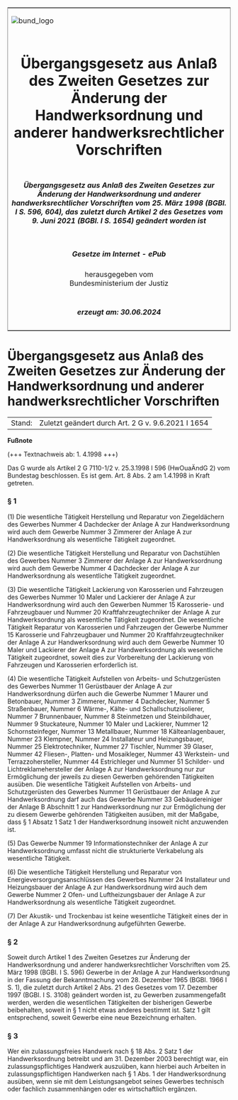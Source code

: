 <span id="DECKBLATT.html"></span>

<table border="0" frame="border" width="100%">

<tr valign="top">

<td align="left">

![bund\_logo](BfJ_2021_Web_de_de.gif)

</td>

<td align="right">

 

</td>

</tr>

<tr align="center" valign="middle">

<td colspan="2">

# Übergangsgesetz aus Anlaß des Zweiten Gesetzes zur Änderung der Handwerksordnung und anderer handwerksrechtlicher Vorschriften

</td>

</tr>

<tr align="center" valign="middle">

<td colspan="2">

##### Übergangsgesetz aus Anlaß des Zweiten Gesetzes zur Änderung der Handwerksordnung und anderer handwerksrechtlicher Vorschriften vom 25. März 1998 (BGBl. I S. 596, 604), das zuletzt durch Artikel 2 des Gesetzes vom 9. Juni 2021 (BGBl. I S. 1654) geändert worden ist

</td>

</tr>

<tr align="center" valign="middle">

<td colspan="2">

  
  

##### Gesetze im Internet - ePub  
  
herausgegeben vom  
Bundesministerium der Justiz

</td>

</tr>

<tr align="center" valign="bottom">

<td colspan="2">

  
  

##### erzeugt am: 30.06.2024

</td>

</tr>

</table>

<span id="BJNR060400998.html"></span>

# Übergangsgesetz aus Anlaß des Zweiten Gesetzes zur Änderung der Handwerksordnung und anderer handwerksrechtlicher Vorschriften

<div>

<div class="jnhtml">

|        |                                                    |
| ------ | -------------------------------------------------- |
| Stand: | Zuletzt geändert durch Art. 2 G v. 9.6.2021 I 1654 |

</div>

</div>

<div>

  
**Fußnote**

<div class="jnhtml">

<div>

<div class="jurAbsatz">

(+++ Textnachweis ab: 1. 4.1998 +++)

</div>

<div class="jurAbsatz">

  
Das G wurde als Artikel 2 G 7110-1/2 v. 25.3.1998 I 596 (HwOuaÄndG 2)
vom Bundestag beschlossen. Es ist gem. Art. 8 Abs. 2 am 1.4.1998 in
Kraft getreten.

</div>

</div>

</div>

</div>

<span id="BJNR060400998BJNE000104123.html"></span>

### § 1  

<div>

<div class="jnhtml">

<div>

<div class="jurAbsatz">

(1) Die wesentliche Tätigkeit Herstellung und Reparatur von
Ziegeldächern des Gewerbes Nummer 4 Dachdecker der Anlage A zur
Handwerksordnung wird auch dem Gewerbe Nummer 3 Zimmerer der Anlage A
zur Handwerksordnung als wesentliche Tätigkeit zugeordnet.

</div>

<div class="jurAbsatz">

(2) Die wesentliche Tätigkeit Herstellung und Reparatur von Dachstühlen
des Gewerbes Nummer 3 Zimmerer der Anlage A zur Handwerksordnung wird
auch dem Gewerbe Nummer 4 Dachdecker der Anlage A zur Handwerksordnung
als wesentliche Tätigkeit zugeordnet.

</div>

<div class="jurAbsatz">

(3) Die wesentliche Tätigkeit Lackierung von Karosserien und Fahrzeugen
des Gewerbes Nummer 10 Maler und Lackierer der Anlage A zur
Handwerksordnung wird auch den Gewerben Nummer 15 Karosserie- und
Fahrzeugbauer und Nummer 20 Kraftfahrzeugtechniker der Anlage A zur
Handwerksordnung als wesentliche Tätigkeit zugeordnet. Die wesentliche
Tätigkeit Reparatur von Karosserien und Fahrzeugen der Gewerbe Nummer
15 Karosserie und Fahrzeugbauer und Nummer 20 Kraftfahrzeugtechniker der
Anlage A zur Handwerksordnung wird auch dem Gewerbe Nummer 10 Maler und
Lackierer der Anlage A zur Handwerksordnung als wesentliche Tätigkeit
zugeordnet, soweit dies zur Vorbereitung der Lackierung von Fahrzeugen
und Karosserien erforderlich ist.

</div>

<div class="jurAbsatz">

(4) Die wesentliche Tätigkeit Aufstellen von Arbeits- und Schutzgerüsten
des Gewerbes Nummer 11 Gerüstbauer der Anlage A zur Handwerksordnung
dürfen auch die Gewerbe Nummer 1 Maurer und Betonbauer, Nummer 3
Zimmerer, Nummer 4 Dachdecker, Nummer 5 Straßenbauer, Nummer 6 Wärme-,
Kälte- und Schallschutzisolierer, Nummer 7 Brunnenbauer, Nummer 8
Steinmetzen und Steinbildhauer, Nummer 9 Stuckateure, Nummer 10 Maler
und Lackierer, Nummer 12 Schornsteinfeger, Nummer 13 Metallbauer, Nummer
18 Kälteanlagenbauer, Nummer 23 Klempner, Nummer 24 Installateur und
Heizungsbauer, Nummer 25 Elektrotechniker, Nummer 27 Tischler, Nummer 39
Glaser, Nummer 42 Fliesen-, Platten- und Mosaikleger, Nummer 43
Werkstein- und Terrazzohersteller, Nummer 44 Estrichleger und Nummer 51
Schilder- und Lichtreklamehersteller der Anlage A zur Handwerksordnung
nur zur Ermöglichung der jeweils zu diesen Gewerben gehörenden
Tätigkeiten ausüben. Die wesentliche Tätigkeit Aufstellen von Arbeits-
und Schutzgerüsten des Gewerbes Nummer 11 Gerüstbauer der Anlage A zur
Handwerksordnung darf auch das Gewerbe Nummer 33 Gebäudereiniger der
Anlage B Abschnitt 1 zur Handwerksordnung nur zur Ermöglichung der zu
diesem Gewerbe gehörenden Tätigkeiten ausüben, mit der Maßgabe, dass § 1
Absatz 1 Satz 1 der Handwerksordnung insoweit nicht anzuwenden ist.

</div>

<div class="jurAbsatz">

(5) Das Gewerbe Nummer 19 Informationstechniker der Anlage A zur
Handwerksordnung umfasst nicht die strukturierte Verkabelung als
wesentliche Tätigkeit.

</div>

<div class="jurAbsatz">

(6) Die wesentliche Tätigkeit Herstellung und Reparatur von
Energieversorgungsanschlüssen des Gewerbes Nummer 24 Installateur und
Heizungsbauer der Anlage A zur Handwerksordnung wird auch dem Gewerbe
Nummer 2 Ofen- und Luftheizungsbauer der Anlage A zur Handwerksordnung
als wesentliche Tätigkeit zugeordnet.

</div>

<div class="jurAbsatz">

(7) Der Akustik- und Trockenbau ist keine wesentliche Tätigkeit eines
der in der Anlage A zur Handwerksordnung aufgeführten Gewerbe.

</div>

</div>

</div>

</div>

<span id="BJNR060400998BJNE000200305.html"></span>

### § 2  

<div>

<div class="jnhtml">

<div>

<div class="jurAbsatz">

Soweit durch Artikel 1 des Zweiten Gesetzes zur Änderung der
Handwerksordnung und anderer handwerksrechtlicher Vorschriften vom 25.
März 1998 (BGBl. I S. 596) Gewerbe in der Anlage A zur Handwerksordnung
in der Fassung der Bekanntmachung vom 28. Dezember 1965 (BGBl. 1966 I S.
1), die zuletzt durch Artikel 2 Abs. 21 des Gesetzes vom 17. Dezember
1997 (BGBl. I S. 3108) geändert worden ist, zu Gewerben zusammengefaßt
werden, werden die wesentlichen Tätigkeiten der bisherigen Gewerbe
beibehalten, soweit in § 1 nicht etwas anderes bestimmt ist. Satz 1 gilt
entsprechend, soweit Gewerbe eine neue Bezeichnung erhalten.

</div>

</div>

</div>

</div>

<span id="BJNR060400998BJNE000300377.html"></span>

### § 3  

<div>

<div class="jnhtml">

<div>

<div class="jurAbsatz">

Wer ein zulassungsfreies Handwerk nach § 18 Abs. 2 Satz 1 der
Handwerksordnung betreibt und am 31. Dezember 2003 berechtigt war, ein
zulassungspflichtiges Handwerk auszuüben, kann hierbei auch Arbeiten in
zulassungspflichtigen Handwerken nach § 1 Abs. 1 der Handwerksordnung
ausüben, wenn sie mit dem Leistungsangebot seines Gewerbes technisch
oder fachlich zusammenhängen oder es wirtschaftlich ergänzen.

</div>

</div>

</div>

</div>
